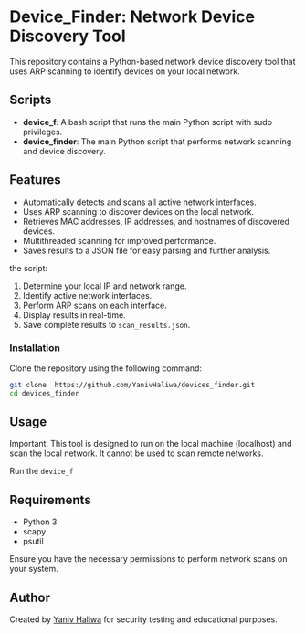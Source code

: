 # Device_Finder: Network Device Discovery Tool

This repository contains a Python-based network device discovery tool that uses ARP scanning to identify devices on your local network.
 

## Scripts

- **device_f**: A bash script that runs the main Python script with sudo privileges.
- **device_finder**: The main Python script that performs network scanning and device discovery.

## Features

- Automatically detects and scans all active network interfaces.
- Uses ARP scanning to discover devices on the local network.
- Retrieves MAC addresses, IP addresses, and hostnames of discovered devices.
- Multithreaded scanning for improved performance.
- Saves results to a JSON file for easy parsing and further analysis.

the script:
1. Determine your local IP and network range.
2. Identify active network interfaces.
3. Perform ARP scans on each interface.
4. Display results in real-time.
5. Save complete results to `scan_results.json`.


### Installation

Clone the repository using the following command:

```bash
git clone  https://github.com/YanivHaliwa/devices_finder.git
cd devices_finder
```

## Usage
Important: This tool is designed to run on the local machine (localhost) and scan the local network. It cannot be used to scan remote networks.

Run the `device_f`  

## Requirements

- Python 3
- scapy
- psutil

Ensure you have the necessary permissions to perform network scans on your system.

## Author

Created by [Yaniv Haliwa](https://github.com/YanivHaliwa) for security testing and educational purposes.



